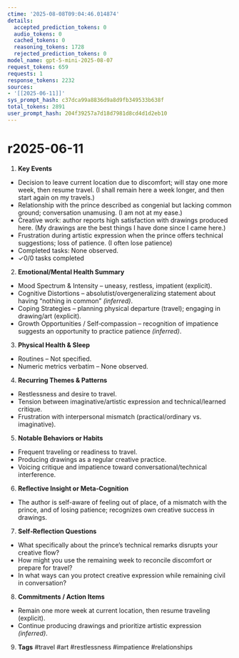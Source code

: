 ```yaml
---
ctime: '2025-08-08T09:04:46.014874'
details:
  accepted_prediction_tokens: 0
  audio_tokens: 0
  cached_tokens: 0
  reasoning_tokens: 1728
  rejected_prediction_tokens: 0
model_name: gpt-5-mini-2025-08-07
request_tokens: 659
requests: 1
response_tokens: 2232
sources:
- '[[2025-06-11]]'
sys_prompt_hash: c37dca99a8836d9a8d9fb349533b638f
total_tokens: 2891
user_prompt_hash: 204f39257a7d18d7981d8cd4d1d2eb10
---
```

# r2025-06-11

1. **Key Events**
- Decision to leave current location due to discomfort; will stay one more week, then resume travel. (I shall remain here a week longer, and then start again on my travels.)
- Relationship with the prince described as congenial but lacking common ground; conversation unamusing. (I am not at my ease.)
- Creative work: author reports high satisfaction with drawings produced here. (My drawings are the best things I have done since I came here.)
- Frustration during artistic expression when the prince offers technical suggestions; loss of patience. (I often lose patience)
- Completed tasks: None observed.
- ✓0/0 tasks completed

2. **Emotional/Mental Health Summary**
- Mood Spectrum & Intensity – uneasy, restless, impatient (explicit).
- Cognitive Distortions – absolutist/overgeneralizing statement about having “nothing in common” *(inferred)*.
- Coping Strategies – planning physical departure (travel); engaging in drawing/art (explicit).
- Growth Opportunities / Self‑compassion – recognition of impatience suggests an opportunity to practice patience *(inferred)*.

3. **Physical Health & Sleep**
- Routines – Not specified.
- Numeric metrics verbatim – None observed.

4. **Recurring Themes & Patterns**
- Restlessness and desire to travel.
- Tension between imaginative/artistic expression and technical/learned critique.
- Frustration with interpersonal mismatch (practical/ordinary vs. imaginative).

5. **Notable Behaviors or Habits**
- Frequent traveling or readiness to travel.
- Producing drawings as a regular creative practice.
- Voicing critique and impatience toward conversational/technical interference.

6. **Reflective Insight or Meta‑Cognition**
- The author is self-aware of feeling out of place, of a mismatch with the prince, and of losing patience; recognizes own creative success in drawings.

7. **Self‑Reflection Questions**
- What specifically about the prince’s technical remarks disrupts your creative flow?
- How might you use the remaining week to reconcile discomfort or prepare for travel?
- In what ways can you protect creative expression while remaining civil in conversation?

8. **Commitments / Action Items**
- Remain one more week at current location, then resume traveling (explicit).
- Continue producing drawings and prioritize artistic expression *(inferred)*.

9. **Tags**
#travel #art #restlessness #impatience #relationships